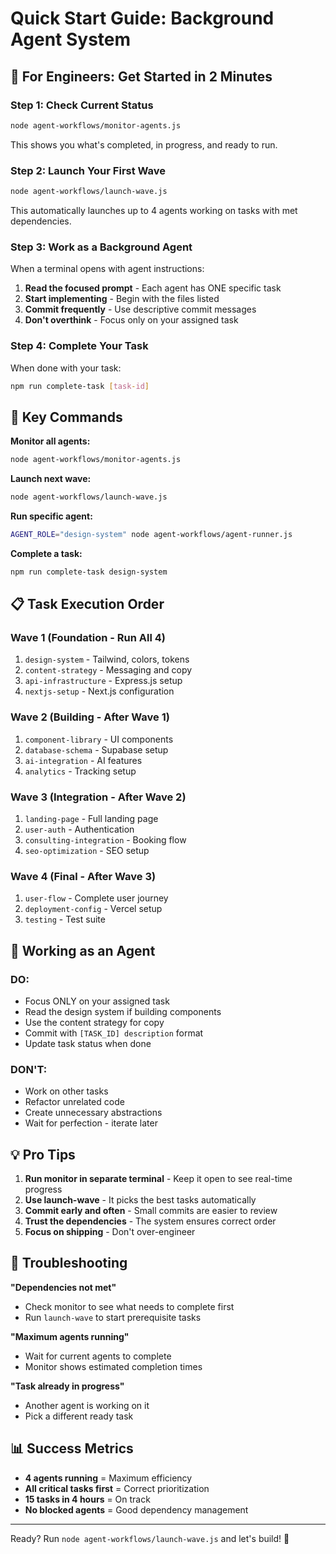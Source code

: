 # Quick Start Guide: Background Agent System

## 🚀 For Engineers: Get Started in 2 Minutes

### Step 1: Check Current Status
```bash
node agent-workflows/monitor-agents.js
```
This shows you what's completed, in progress, and ready to run.

### Step 2: Launch Your First Wave
```bash
node agent-workflows/launch-wave.js
```
This automatically launches up to 4 agents working on tasks with met dependencies.

### Step 3: Work as a Background Agent
When a terminal opens with agent instructions:
1. **Read the focused prompt** - Each agent has ONE specific task
2. **Start implementing** - Begin with the files listed
3. **Commit frequently** - Use descriptive commit messages
4. **Don't overthink** - Focus only on your assigned task

### Step 4: Complete Your Task
When done with your task:
```bash
npm run complete-task [task-id]
```

## 🎯 Key Commands

**Monitor all agents:**
```bash
node agent-workflows/monitor-agents.js
```

**Launch next wave:**
```bash
node agent-workflows/launch-wave.js
```

**Run specific agent:**
```bash
AGENT_ROLE="design-system" node agent-workflows/agent-runner.js
```

**Complete a task:**
```bash
npm run complete-task design-system
```

## 📋 Task Execution Order

### Wave 1 (Foundation - Run All 4)
1. `design-system` - Tailwind, colors, tokens
2. `content-strategy` - Messaging and copy
3. `api-infrastructure` - Express.js setup
4. `nextjs-setup` - Next.js configuration

### Wave 2 (Building - After Wave 1)
1. `component-library` - UI components
2. `database-schema` - Supabase setup
3. `ai-integration` - AI features
4. `analytics` - Tracking setup

### Wave 3 (Integration - After Wave 2)
1. `landing-page` - Full landing page
2. `user-auth` - Authentication
3. `consulting-integration` - Booking flow
4. `seo-optimization` - SEO setup

### Wave 4 (Final - After Wave 3)
1. `user-flow` - Complete user journey
2. `deployment-config` - Vercel setup
3. `testing` - Test suite

## 🤖 Working as an Agent

### DO:
- Focus ONLY on your assigned task
- Read the design system if building components
- Use the content strategy for copy
- Commit with `[TASK_ID] description` format
- Update task status when done

### DON'T:
- Work on other tasks
- Refactor unrelated code
- Create unnecessary abstractions
- Wait for perfection - iterate later

## 💡 Pro Tips

1. **Run monitor in separate terminal** - Keep it open to see real-time progress
2. **Use launch-wave** - It picks the best tasks automatically
3. **Commit early and often** - Small commits are easier to review
4. **Trust the dependencies** - The system ensures correct order
5. **Focus on shipping** - Don't over-engineer

## 🔧 Troubleshooting

**"Dependencies not met"**
- Check monitor to see what needs to complete first
- Run `launch-wave` to start prerequisite tasks

**"Maximum agents running"**
- Wait for current agents to complete
- Monitor shows estimated completion times

**"Task already in progress"**
- Another agent is working on it
- Pick a different ready task

## 📊 Success Metrics

- **4 agents running** = Maximum efficiency
- **All critical tasks first** = Correct prioritization  
- **15 tasks in 4 hours** = On track
- **No blocked agents** = Good dependency management

---

Ready? Run `node agent-workflows/launch-wave.js` and let's build! 🚀